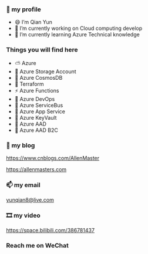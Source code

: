 ### 👋 my profile

- 😄 I’m Qian Yun
- 🔭 I’m currently working on Cloud computing develop
- 🌱 I’m currently learning Azure Technical knowledge

### Things you will find here
- ⛅ Azure
- 🚗 Azure Storage Account
- 🐚 Azure CosmosDB
- 💪 Terraform
- ⚡ Azure Functions
- 🚀 Azure DevOps
- 🎠 Azure ServiceBus
- 🎡 Azure App Service
- 🤺 Azure KeyVault
- 🎃 Azure AAD
- 🎏 Azure AAD B2C


### 📝 my blog
<https://www.cnblogs.com/AllenMaster>

<https://allenmasters.com>
### 📫 my email 
yunqian8@live.com
### 🎞 my video
<https://space.bilibili.com/386781437>

### Reach me on WeChat
